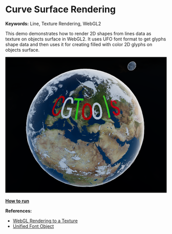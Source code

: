 # Curve Surface Rendering

**Keywords:** Line, Texture Rendering, WebGL2

This demo demonstrates how to render 2D shapes from lines data as texture on objects surface in WebGL2. It uses UFO font format to get glyphs shape data and then uses it for creating filled with color 2D glyphs on objects surface.

![image](showcase.png)

**[How to run](../how_to_run.md)**

**References:**

* [WebGL Rendering to a Texture]
* [Unified Font Object]

[WebGL Rendering to a Texture]: https://webglfundamentals.org/webgl/lessons/webgl-render-to-texture.html
[Unified Font Object]: https://unifiedfontobject.org/
